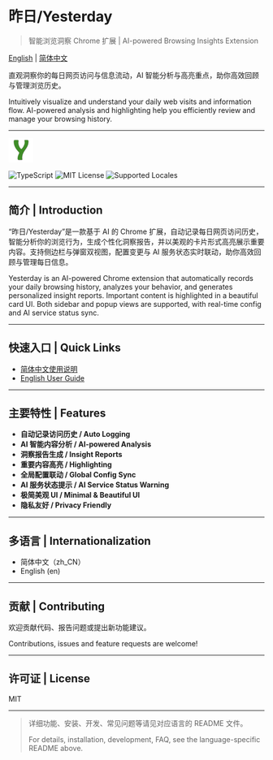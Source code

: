 # 昨日/Yesterday

> 智能浏览洞察 Chrome 扩展 | AI-powered Browsing Insights Extension

[English](docs/README-en.md) | [简体中文](docs/README-zh_CN.md)

直观洞察你的每日网页访问与信息流动，AI 智能分析与高亮重点，助你高效回顾与管理浏览历史。

Intuitively visualize and understand your daily web visits and information flow. AI-powered analysis and highlighting help you efficiently review and manage your browsing history.

---

![Yesterday Logo](src/assets/icons/logo-default-48.png)

![TypeScript](https://img.shields.io/badge/language-TypeScript-blue?style=for-the-badge&color=2196F4)
![MIT License](https://img.shields.io/badge/license-MIT-green?style=for-the-badge&color=4caf50)
![Supported Locales](https://img.shields.io/badge/Supported%20Locales-en|zh_CN-blue?style=for-the-badge&color=8bc34a)

---

## 简介 | Introduction

“昨日/Yesterday”是一款基于 AI 的 Chrome 扩展，自动记录每日网页访问历史，智能分析你的浏览行为，生成个性化洞察报告，并以美观的卡片形式高亮展示重要内容。支持侧边栏与弹窗双视图，配置变更与 AI 服务状态实时联动，助你高效回顾与管理每日信息。

Yesterday is an AI-powered Chrome extension that automatically records your daily browsing history, analyzes your behavior, and generates personalized insight reports. Important content is highlighted in a beautiful card UI. Both sidebar and popup views are supported, with real-time config and AI service status sync.

---

## 快速入口 | Quick Links

- [简体中文使用说明](docs/README-zh_CN.md)
- [English User Guide](docs/README-en.md)

---

## 主要特性 | Features

- **自动记录访问历史 / Auto Logging**
- **AI 智能内容分析 / AI-powered Analysis**
- **洞察报告生成 / Insight Reports**
- **重要内容高亮 / Highlighting**
- **全局配置联动 / Global Config Sync**
- **AI 服务状态提示 / AI Service Status Warning**
- **极简美观 UI / Minimal & Beautiful UI**
- **隐私友好 / Privacy Friendly**

---

## 多语言 | Internationalization

- 简体中文（zh_CN）
- English (en)

---

## 贡献 | Contributing

欢迎贡献代码、报告问题或提出新功能建议。

Contributions, issues and feature requests are welcome!

---

## 许可证 | License

MIT

---

> 详细功能、安装、开发、常见问题等请见对应语言的 README 文件。
> 
> For details, installation, development, FAQ, see the language-specific README above.
